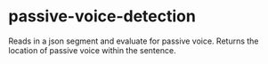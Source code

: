 # passive-voice-detection

Reads in a json segment and evaluate for passive voice. Returns the location of passive voice within the sentence. 